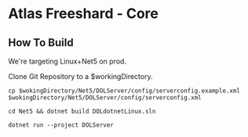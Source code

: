Atlas Freeshard - Core
========

How To Build
----

We're targeting Linux+Net5 on prod.

Clone Git Repository to a $workingDirectory.

`cp $wokingDirectory/Net5/DOLServer/config/serverconfig.example.xml $wokingDirectory/Net5/DOLServer/config/serverconfig.xml`

`cd Net5 && dotnet build DOLdotnetLinux.sln`

`dotnet run --project DOLServer`
